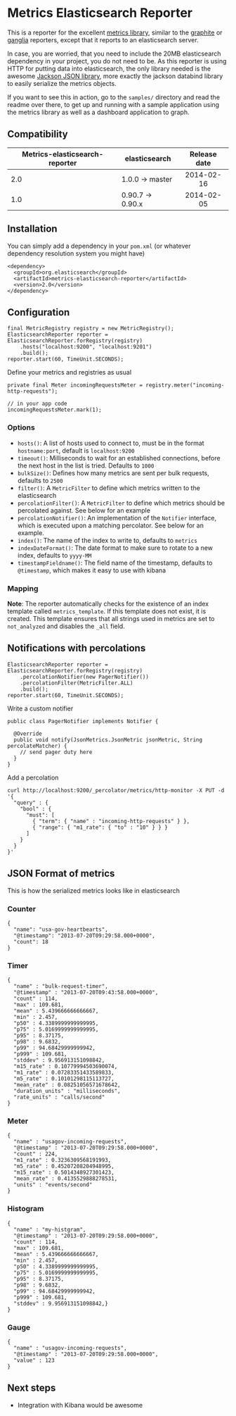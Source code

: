 # Metrics Elasticsearch Reporter

This is a reporter for the excellent [metrics library](http://metrics.codahale.com), similar to the [graphite](http://metrics.codahale.com/manual/graphite/) or [ganglia](http://metrics.codahale.com/manual/ganglia/) reporters, except that it reports to an elasticsearch server.

In case, you are worried, that you need to include the 20MB elasticsearch dependency in your project, you do not need to be. As this reporter is using HTTP for putting data into elasticsearch, the only library needed is the awesome [Jackson JSON library](http://wiki.fasterxml.com/JacksonHome), more exactly the jackson databind library to easily serialize the metrics objects.

If you want to see this in action, go to the `samples/` directory and read the readme over there, to get up and running with a sample application using the metrics library as well as a dashboard application to graph.

## Compatibility

|   Metrics-elasticsearch-reporter  |    elasticsearch    | Release date |
|-----------------------------------|---------------------|:------------:|
| 2.0                               | 1.0.0  -> master    |  2014-02-16  |
| 1.0                               | 0.90.7 -> 0.90.x    |  2014-02-05  |

## Installation

You can simply add a dependency in your `pom.xml` (or whatever dependency resolution system you might have)

```
<dependency>
  <groupId>org.elasticsearch</groupId>
  <artifactId>metrics-elasticsearch-reporter</artifactId>
  <version>2.0</version>
</dependency>
```

## Configuration

```
final MetricRegistry registry = new MetricRegistry();
ElasticsearchReporter reporter = ElasticsearchReporter.forRegistry(registry)
    .hosts("localhost:9200", "localhost:9201")
    .build();
reporter.start(60, TimeUnit.SECONDS);
```

Define your metrics and registries as usual

```
private final Meter incomingRequestsMeter = registry.meter("incoming-http-requests");

// in your app code
incomingRequestsMeter.mark(1);
```


### Options

* `hosts()`: A list of hosts used to connect to, must be in the format `hostname:port`, default is `localhost:9200`
* `timeout()`: Milliseconds to wait for an established connections, before the next host in the list is tried. Defaults to `1000`
* `bulkSize()`: Defines how many metrics are sent per bulk requests, defaults to `2500`
* `filter()`: A `MetricFilter` to define which metrics written to the elasticsearch
* `percolationFilter()`: A `MetricFilter` to define which metrics should be percolated against. See below for an example
* `percolationNotifier()`: An implementation of the `Notifier` interface, which is executed upon a matching percolator. See below for an example.
* `index()`: The name of the index to write to, defaults to `metrics`
* `indexDateFormat()`: The date format to make sure to rotate to a new index, defaults to `yyyy-MM`
* `timestampFieldname()`: The field name of the timestamp, defaults to `@timestamp`, which makes it easy to use with kibana

### Mapping

**Note**: The reporter automatically checks for the existence of an index template called `metrics_template`. If this template does not exist, it is created. This template ensures that all strings used in metrics are set to `not_analyzed` and disables the `_all` field.


## Notifications with percolations

```
ElasticsearchReporter reporter = ElasticsearchReporter.forRegistry(registry)
    .percolationNotifier(new PagerNotifier())
    .percolationFilter(MetricFilter.ALL)
    .build();
reporter.start(60, TimeUnit.SECONDS);
```

Write a custom notifier

```
public class PagerNotifier implements Notifier {

  @Override
  public void notify(JsonMetrics.JsonMetric jsonMetric, String percolateMatcher) {
    // send pager duty here
  }
}
```

Add a percolation

```
curl http://localhost:9200/_percolator/metrics/http-monitor -X PUT -d '{
  "query" : { 
    "bool" : { 
      "must": [
        { "term": { "name" : "incoming-http-requests" } },
        { "range": { "m1_rate": { "to" : "10" } } }
      ]
    }
  }
}'
```

## JSON Format of metrics

This is how the serialized metrics looks like in elasticsearch

### Counter

```
{
  "name": "usa-gov-heartbearts",
  "@timestamp": "2013-07-20T09:29:58.000+0000",
  "count": 18
}
```

### Timer

```
{
  "name" : "bulk-request-timer",
  "@timestamp" : "2013-07-20T09:43:58.000+0000",
  "count" : 114,
  "max" : 109.681,
  "mean" : 5.439666666666667,
  "min" : 2.457,
  "p50" : 4.3389999999999995,
  "p75" : 5.0169999999999995,
  "p95" : 8.37175,
  "p98" : 9.6832,
  "p99" : 94.68429999999942,
  "p999" : 109.681,
  "stddev" : 9.956913151098842,
  "m15_rate" : 0.10779994503690074,
  "m1_rate" : 0.07283351433589833,
  "m5_rate" : 0.10101298115113727,
  "mean_rate" : 0.08251056571678642,
  "duration_units" : "milliseconds",
  "rate_units" : "calls/second"
}
```

### Meter

```
{
  "name" : "usagov-incoming-requests",
  "@timestamp" : "2013-07-20T09:29:58.000+0000",
  "count" : 224,
  "m1_rate" : 0.3236309568191993,
  "m5_rate" : 0.45207208204948995,
  "m15_rate" : 0.5014348927301423,
  "mean_rate" : 0.4135529888278531,
  "units" : "events/second"
}
```

### Histogram

```
{
  "name" : "my-histgram",
  "@timestamp" : "2013-07-20T09:29:58.000+0000",
  "count" : 114,
  "max" : 109.681,
  "mean" : 5.439666666666667,
  "min" : 2.457,
  "p50" : 4.3389999999999995,
  "p75" : 5.0169999999999995,
  "p95" : 8.37175,
  "p98" : 9.6832,
  "p99" : 94.68429999999942,
  "p999" : 109.681,
  "stddev" : 9.956913151098842,}
}
```

### Gauge

```
{
  "name" : "usagov-incoming-requests",
  "@timestamp" : "2013-07-20T09:29:58.000+0000",
  "value" : 123
}
```


## Next steps

* Integration with Kibana would be awesome

